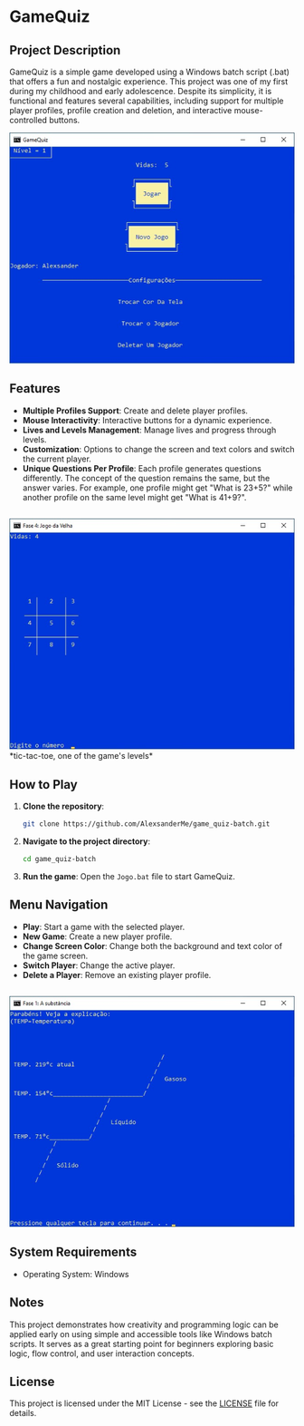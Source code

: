 # GameQuiz

## Project Description

GameQuiz is a simple game developed using a Windows batch script (.bat) that offers a fun and nostalgic experience. This project was one of my first during my childhood and early adolescence. Despite its simplicity, it is functional and features several capabilities, including support for multiple player profiles, profile creation and deletion, and interactive mouse-controlled buttons.

<div>
    <img src="screenshots/home.jpg" alt="Home Screen" width="600">
</div>

## Features

- **Multiple Profiles Support**: Create and delete player profiles.
- **Mouse Interactivity**: Interactive buttons for a dynamic experience.
- **Lives and Levels Management**: Manage lives and progress through levels.
- **Customization**: Options to change the screen and text colors and switch the current player.
- **Unique Questions Per Profile**: Each profile generates questions differently. The concept of the question remains the same, but the answer varies. For example, one profile might get "What is 23+5?" while another profile on the same level might get "What is 41+9?".

##

<div>
    <img src="screenshots/tic-tac-toe.jpg" alt="Game Level" width="600">
</div>
*tic-tac-toe, one of the game's levels*

## How to Play

1. **Clone the repository**:
    ```bash
    git clone https://github.com/AlexsanderMe/game_quiz-batch.git
    ```
2. **Navigate to the project directory**:
    ```bash
    cd game_quiz-batch
    ```
3. **Run the game**: Open the `Jogo.bat` file to start GameQuiz.

## Menu Navigation

- **Play**: Start a game with the selected player.
- **New Game**: Create a new player profile.
- **Change Screen Color**: Change both the background and text color of the game screen.
- **Switch Player**: Change the active player.
- **Delete a Player**: Remove an existing player profile.

##
<div>
    <img src="screenshots/graphic.jpg" alt="Game Level" width="600">
</div>

## System Requirements

- Operating System: Windows

## Notes

This project demonstrates how creativity and programming logic can be applied early on using simple and accessible tools like Windows batch scripts. It serves as a great starting point for beginners exploring basic logic, flow control, and user interaction concepts.

## License

This project is licensed under the MIT License - see the [LICENSE](LICENSE) file for details.
